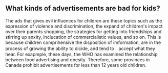 ## What kinds of advertisements are bad for kids?

The ads that gives evil influences for children are these topics such as the expression of violence and discrimination, 
the expand of children's impact over their parents shopping, the strategies for getting into friendships and stirring up anxity,
inclucation of commercialistic values, and so on.
This is because children comprihensive the disposition of imformation, are in the process of growing the ability to dicide, and tend to　accept what they hear.
For exapmple, these days, the WHO has examined the relationship between food advertising and obesity.
Therefore, some provinces in Canada prohibit advertisements for less than 12 years old children.



